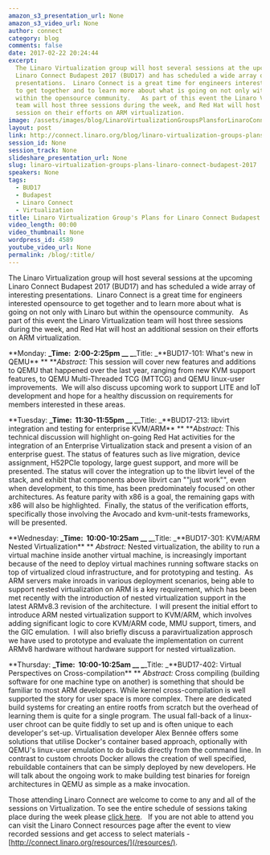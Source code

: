 ```yaml
---
amazon_s3_presentation_url: None
amazon_s3_video_url: None
author: connect
category: blog
comments: false
date: 2017-02-22 20:24:44
excerpt:
  The Linaro Virtualization group will host several sessions at the upcoming
  Linaro Connect Budapest 2017 (BUD17) and has scheduled a wide array of interesting
  presentations.  Linaro Connect is a great time for engineers interested opensource
  to get together and to learn more about what is going on not only with Linaro but
  within the opensource community.   As part of this event the Linaro Virtualization
  team will host three sessions during the week, and Red Hat will host an additional
  session on their efforts on ARM virtualization.
image: /assets/images/blog/LinaroVirtualizationGroupsPlansforLinaroConnectBudapest2017.png
layout: post
link: http://connect.linaro.org/blog/linaro-virtualization-groups-plans-linaro-connect-budapest-2017/
session_id: None
session_track: None
slideshare_presentation_url: None
slug: linaro-virtualization-groups-plans-linaro-connect-budapest-2017
speakers: None
tags:
  - BUD17
  - Budapest
  - Linaro Connect
  - Virtualization
title: Linaro Virtualization Group's Plans for Linaro Connect Budapest 2017
video_length: 00:00
video_thumbnail: None
wordpress_id: 4589
youtube_video_url: None
permalink: /blog/:title/
---
```


The Linaro Virtualization group will host several sessions at the upcoming Linaro Connect Budapest 2017 (BUD17) and has scheduled a wide array of interesting presentations.  Linaro Connect is a great time for engineers interested opensource to get together and to learn more about what is going on not only with Linaro but within the opensource community.   As part of this event the Linaro Virtualization team will host three sessions during the week, and Red Hat will host an additional session on their efforts on ARM virtualization.

**Monday:
**_Time:  2:00-2:25pm \_\_
_**_Title: _**BUD17-101: What's new in QEMU\*\*
\*\*
\*\*_Abstract:_ This session will cover new features and additions to QEMU that happened over the last year, ranging from new KVM support features, to QEMU Multi-Threaded TCG (MTTCG) and QEMU linux-user improvements.  We will also discuss upcoming work to support LITE and IoT development and hope for a healthy discussion on requirements for members interested in these areas.

**Tuesday:
**_Time:  11:30-11:55pm \_\_
_**_Title: _**BUD17-213: libvirt integration and testing for enterprise KVM/ARM\*\*
\*\*
\*\*_Abstract:_ This technical discussion will highlight on-going Red Hat activities for the integration of an Enterprise Virtualization stack and present a vision of an enterprise guest. The status of features such as live migration, device assignment, H52PCIe topology, large guest support, and more will be presented. The status will cover the integration up to the libvirt level of the stack, and exhibit that components above libvirt can ""just work"", even when development, to this time, has been predominately focused on other architectures. As feature parity with x86 is a goal, the remaining gaps with x86 will also be highlighted.  Finally, the status of the verification efforts, specifically those involving the Avocado and kvm-unit-tests frameworks, will be presented.

**Wednesday:
**_Time:  10:00-10:25am \_\_
_**_Title: _**BUD17-301: KVM/ARM Nested Virtualization\*\*
\*\*
_Abstract:_ Nested virtualization, the ability to run a virtual machine inside another virtual machine, is increasingly important because of the need to deploy virtual machines running software stacks on top of virtualized cloud infrastructure, and for prototyping and testing.  As ARM servers make inroads in various deployment scenarios, being able to support nested virtualization on ARM is a key requirement, which has been met recently with the introduction of nested virtualization support in the latest ARMv8.3 revision of the architecture.  I will present the initial effort to introduce ARM nested virtualization support to KVM/ARM, which involves adding significant logic to core KVM/ARM code, MMU support, timers, and the GIC emulation.  I will also briefly discuss a paravirtualization approsch we have used to prototype and evaluate the implementation on current ARMv8 hardware without hardware support for nested virtualization.

**Thursday:
**_Time:  10:00-10:25am \_\_
_**_Title: _**BUD17-402: Virtual Perspectives on Cross-compilation\*\*
\*\*
_Abstract:_ Cross compiling (building software for one machine type on another) is something that should be familiar to most ARM developers. While kernel cross-compilation is well supported the story for user space is more complex. There are dedicated build systems for creating an entire rootfs from scratch but the overhead of learning them is quite for a single program. The usual fall-back of a linux-user chroot can be quite fiddly to set up and is often unique to each developer's set-up. Virtualisation developer Alex Bennée offers some solutions that utilise Docker's container based approach, optionally with QEMU's linux-user emulation to do builds directly from the command line. In contrast to custom chroots Docker allows the creation of well specified, rebuildable containers that can be simply deployed by new developers. He will talk about the ongoing work to make building test binaries for foreign architectures in QEMU as simple as a make invocation.

Those attending Linaro Connect are welcome to come to any and all of the sessions on Virtualization. To see the entire schedule of sessions taking place during the week please [click here](https://eu.eventscloud.com/ehome/bud17/200391688/).   If you are not able to attend you can visit the Linaro Connect resources page after the event to view recorded sessions and get access to select materials - [http://connect.linaro.org/resources/](/resources/).
